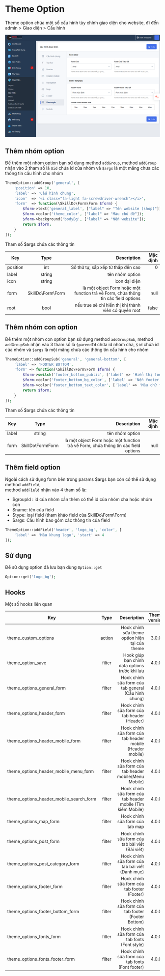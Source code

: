 # Theme Option
Theme option chứa một số cấu hình tùy chỉnh giao diện cho website, đi đến admin > Giao diện > Cấu hình
>
![img_2.png](img_2.png)

## Thêm nhóm option
Để thêm một nhóm option bạn sử dụng method `addGroup`, method `addGroup` nhận vào 2 tham số là `$id` chứa id của nhóm và `$args` là một mãng chưa các thông tin cấu hình cho nhóm
```php
ThemeOption::addGroup('general', [
    'position' => 10,
    'label' => 'Cấu hình chung',
    'icon'  => '<i class="fa-light fa-screwdriver-wrench"></i>',
    'form'  => function(\SkillDo\Form\Form $form) {
        $form->text('general_label', ["label" => "Tên website (shop)"]);
        $form->color('theme_color', ["label" => "Màu chủ đề"]);
        $form->background('bodyBg', ["label" => "Nền website"]);
        return $form;
    }
]);
```
Tham số $args chứa các thông tin

| Key      |       Type        |                                                                        Description | Mặc định |
|----------|:-----------------:|-----------------------------------------------------------------------------------:|---------:|
| position |        int        |                                                 Số thứ tự, sắp xếp từ thấp đến cao |        0 |
| label    |      string       |                                                                    tên nhóm option |          |
| icon     |      string       |                                                                      icon đại diện |          |
| form     | SkillDo\Form\Form | là một object Form hoặc một function trả về Form, chứa thông tin các field options |     null |
| root     |       bool        |                              nếu true sẽ chỉ hiển thị khi thành viên có quyền root |    false |

## Thêm nhóm con option
Để thêm một nhóm con option bạn sử dụng method `addGroupSub`, method `addGroupSub` nhận vào 3 tham số là `$parendId` chứa id nhóm cha, `$id` chứa id của nhóm và `$args` là một mãng chưa các thông tin cấu hình cho nhóm
```php
ThemeOption::addGroupSub('general', 'general-bottom', [
    'label' => 'FOOTER BOTTOM',
    'form' => function(\SkillDo\Form\Form $form) {
        $form->switch('footer_bottom_public', ['label' => 'Hiển thị footer bottom', 'start' => 4, 'options' => 1]);
        $form->color('footer_bottom_bg_color', ['label' => 'Nền footer bottom', 'start' => 4]);
        $form->color('footer_bottom_text_color', ['label' => 'Màu chữ footer bottom', 'start' => 4]);
        return $form;
    }
]);
```

Tham số $args chứa các thông tin

| Key      |       Type        |                                                                        Description | Mặc định |
|----------|:-----------------:|-----------------------------------------------------------------------------------:|---------:|
| label    |      string       |                                                                    tên nhóm option |          |
| form     | SkillDo\Form\Form | là một object Form hoặc một function trả về Form, chứa thông tin các field options |     null |

## Thêm field option
Ngoài cách sử dụng form bên trong params $args bạn còn có thể sử dụng method `addField`,  
method `addField` nhận vào 4 tham số là:
- $groupId : id của nhóm cần thêm có thể id của nhóm cha hoặc nhóm con
- $name: tên của field
- $type: loại field (tham khảo field của SkillDo\Form\Form)
- $args: Cấu hình bao gồm các thông tin của field

```php
ThemeOption::addField('header', 'logo_bg', 'color', [
    'label' => 'Màu khung logo', 'start' => 4
]);
```
## Sử dụng
Để sử dụng option đã lưu bạn dùng `Option::get`
```php
Option::get('logo_bg');
```
## Hooks
Một số hooks liên quan

| Key                                     |  Type  |                                                 Description | Theme version |
|-----------------------------------------|:------:|------------------------------------------------------------:|:-------------:|
| theme_custom_options                    | action |              Hook chỉnh sữa theme option hiện tại của theme |     3.0.0     |
| theme_option_save                       | filter |              Hook giúp bạn chỉnh data options trước khi lưu |     4.0.0     |
| theme_options_general_form              | filter |        Hook chỉnh sữa form của tab general (Cấu hình chung) |     4.0.0     |
| theme_options_header_form               | filter |                 Hook chỉnh sữa form của tab header (Header) |     4.0.0     |
| theme_options_header_mobile_form        | filter |   Hook chỉnh sữa form của tab header mobile (Header mobile) |     4.0.0     |
| theme_options_header_mobile_menu_form   | filter |      Hook chỉnh sữa form của tab header mobile(Menu Mobile) |     4.0.0     |
| theme_options_header_mobile_search_form | filter | Hook chỉnh sữa form của tab header mobile (Tìm kiếm Mobile) |     4.0.0     |
| theme_options_map_form                  | filter |                             Hook chỉnh sữa form của tab map |     4.0.0     |
| theme_options_post_form                 | filter |             Hook chỉnh sữa form của tab bài viết (Bài viết) |     4.0.0     |
| theme_options_post_category_form        | filter |             Hook chỉnh sữa form của tab bài viết (Danh mục) |     4.0.0     |
| theme_options_footer_form               | filter |                 Hook chỉnh sữa form của tab footer (Footer) |     4.0.0     |
| theme_options_footer_bottom_form        | filter |          Hook chỉnh sữa form của tab footer (Footer Bottom) |     4.0.0     |
| theme_options_fonts_form                | filter |              Hook chỉnh sữa form của tab fonts (Font style) |     4.0.0     |
| theme_options_fonts_footer_form         | filter |             Hook chỉnh sữa form của tab fonts (Font footer) |     4.0.0     |

